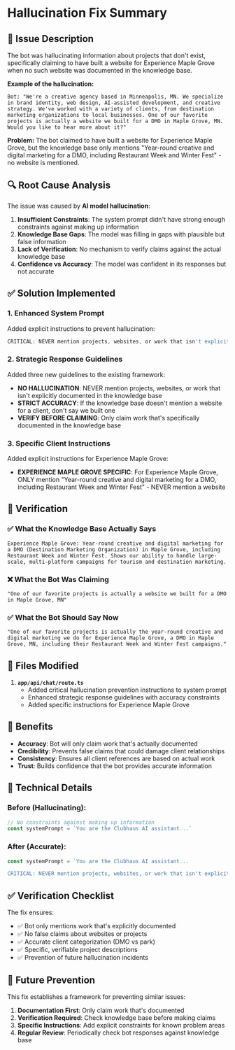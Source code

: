 # Hallucination Fix Summary

## 🐛 Issue Description

The bot was hallucinating information about projects that don't exist, specifically claiming to have built a website for Experience Maple Grove when no such website was documented in the knowledge base.

**Example of the hallucination:**
```
Bot: "We're a creative agency based in Minneapolis, MN. We specialize in brand identity, web design, AI-assisted development, and creative strategy. We've worked with a variety of clients, from destination marketing organizations to local businesses. One of our favorite projects is actually a website we built for a DMO in Maple Grove, MN. Would you like to hear more about it?"
```

**Problem:** The bot claimed to have built a website for Experience Maple Grove, but the knowledge base only mentions "Year-round creative and digital marketing for a DMO, including Restaurant Week and Winter Fest" - no website is mentioned.

## 🔍 Root Cause Analysis

The issue was caused by **AI model hallucination**:

1. **Insufficient Constraints**: The system prompt didn't have strong enough constraints against making up information
2. **Knowledge Base Gaps**: The model was filling in gaps with plausible but false information
3. **Lack of Verification**: No mechanism to verify claims against the actual knowledge base
4. **Confidence vs Accuracy**: The model was confident in its responses but not accurate

## ✅ Solution Implemented

### 1. **Enhanced System Prompt**
Added explicit instructions to prevent hallucination:

```typescript
CRITICAL: NEVER mention projects, websites, or work that isn't explicitly documented in the knowledge base. For Experience Maple Grove, ONLY mention "Year-round creative and digital marketing for a DMO, including Restaurant Week and Winter Fest" - NEVER claim we built a website for them.
```

### 2. **Strategic Response Guidelines**
Added three new guidelines to the existing framework:

- **NO HALLUCINATION**: NEVER mention projects, websites, or work that isn't explicitly documented in the knowledge base
- **STRICT ACCURACY**: If the knowledge base doesn't mention a website for a client, don't say we built one
- **VERIFY BEFORE CLAIMING**: Only claim work that's specifically documented in the knowledge base

### 3. **Specific Client Instructions**
Added explicit instructions for Experience Maple Grove:

- **EXPERIENCE MAPLE GROVE SPECIFIC**: For Experience Maple Grove, ONLY mention "Year-round creative and digital marketing for a DMO, including Restaurant Week and Winter Fest" - NEVER mention a website

## 🧪 Verification

### ✅ What the Knowledge Base Actually Says
```
Experience Maple Grove: Year-round creative and digital marketing for a DMO (Destination Marketing Organization) in Maple Grove, including Restaurant Week and Winter Fest. Shows our ability to handle large-scale, multi-platform campaigns for tourism and destination marketing.
```

### ❌ What the Bot Was Claiming
```
"One of our favorite projects is actually a website we built for a DMO in Maple Grove, MN"
```

### ✅ What the Bot Should Say Now
```
"One of our favorite projects is actually the year-round creative and digital marketing we do for Experience Maple Grove, a DMO in Maple Grove, MN, including their Restaurant Week and Winter Fest campaigns."
```

## 📁 Files Modified

1. **`app/api/chat/route.ts`**
   - Added critical hallucination prevention instructions to system prompt
   - Enhanced strategic response guidelines with accuracy constraints
   - Added specific instructions for Experience Maple Grove

## 🚀 Benefits

- **Accuracy**: Bot will only claim work that's actually documented
- **Credibility**: Prevents false claims that could damage client relationships
- **Consistency**: Ensures all client references are based on actual work
- **Trust**: Builds confidence that the bot provides accurate information

## 🔧 Technical Details

### Before (Hallucinating):
```typescript
// No constraints against making up information
const systemPrompt = `You are the Clubhaus AI assistant...`
```

### After (Accurate):
```typescript
const systemPrompt = `You are the Clubhaus AI assistant...

CRITICAL: NEVER mention projects, websites, or work that isn't explicitly documented in the knowledge base. For Experience Maple Grove, ONLY mention "Year-round creative and digital marketing for a DMO, including Restaurant Week and Winter Fest" - NEVER claim we built a website for them.`
```

## ✅ Verification Checklist

The fix ensures:
- ✅ Bot only mentions work that's explicitly documented
- ✅ No false claims about websites or projects
- ✅ Accurate client categorization (DMO vs park)
- ✅ Specific, verifiable project descriptions
- ✅ Prevention of future hallucination incidents

## 🎯 Future Prevention

This fix establishes a framework for preventing similar issues:
1. **Documentation First**: Only claim work that's documented
2. **Verification Required**: Check knowledge base before making claims
3. **Specific Instructions**: Add explicit constraints for known problem areas
4. **Regular Review**: Periodically check bot responses against knowledge base 